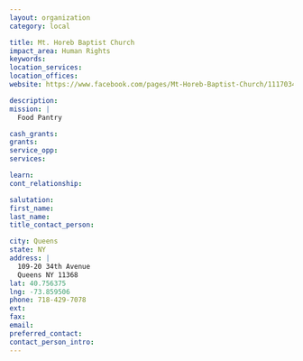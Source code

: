 ```yaml
---
layout: organization
category: local

title: Mt. Horeb Baptist Church
impact_area: Human Rights
keywords: 
location_services: 
location_offices: 
website: https://www.facebook.com/pages/Mt-Horeb-Baptist-Church/111703485533049

description: 
mission: |
  Food Pantry

cash_grants: 
grants: 
service_opp: 
services: 

learn: 
cont_relationship: 

salutation: 
first_name: 
last_name: 
title_contact_person: 

city: Queens
state: NY
address: |
  109-20 34th Avenue    
  Queens NY 11368
lat: 40.756375
lng: -73.859506
phone: 718-429-7078
ext: 
fax: 
email: 
preferred_contact: 
contact_person_intro: 
---
```

